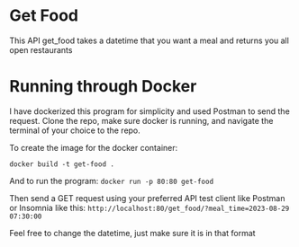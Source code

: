 # Get Food
This API get_food takes a datetime that you want a meal and returns you all open restaurants

# Running through Docker

I have dockerized this program for simplicity and used Postman to send the request.
Clone the repo, make sure docker is running, and navigate the terminal of your choice to the repo.

To create the image for the docker container:

`docker build -t get-food .`

And to run the program:
`docker run -p 80:80 get-food`

Then send a GET request using your preferred API test client like Postman or Insomnia like this:
`http://localhost:80/get_food/?meal_time=2023-08-29 07:30:00`

Feel free to change the datetime, just make sure it is in that format
